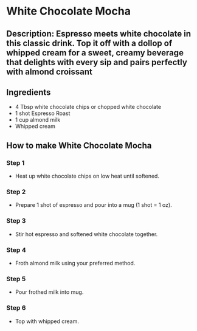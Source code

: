 # White Chocolate Mocha​

## Description: Espresso meets white chocolate in this classic drink. Top it off with a dollop of whipped cream for a sweet, creamy beverage that delights with every sip and pairs perfectly with almond croissant

## Ingredients

- 4 Tbsp white chocolate chips or chopped white chocolate
- 1 shot Espresso Roast
- 1 cup almond milk
- Whipped cream

## How to make White Chocolate Mocha​

### Step 1

- Heat up white chocolate chips on low heat until softened.

### Step 2

- Prepare 1 shot of espresso and pour into a mug (1 shot = 1 oz).

### Step 3

- Stir hot espresso and softened white chocolate together.

### Step 4

- Froth almond milk using your preferred method.

### Step 5

- Pour frothed milk into mug.

### Step 6

- Top with whipped cream.
